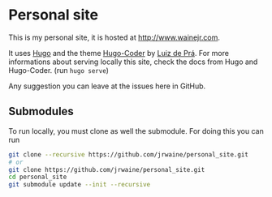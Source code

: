 # Personal site

This is my personal site, it is hosted at http://www.wainejr.com.

It uses [Hugo](https://gohugo.io) and the theme [Hugo-Coder](https://github.com/luizdepra/hugo-coder) by [Luiz de Prá](https://github.com/luizdepra).
For more informations about serving locally this site, check the docs from Hugo and Hugo-Coder. (run `hugo serve`)

Any suggestion you can leave at the issues here in GitHub.

## Submodules

To run locally, you must clone as well the submodule. For doing this you can run 

```bash
git clone --recursive https://github.com/jrwaine/personal_site.git
# or
git clone https://github.com/jrwaine/personal_site.git
cd personal_site
git submodule update --init --recursive
```